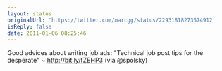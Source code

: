 ```yaml
---
layout: status
originalUrl: 'https://twitter.com/marcgg/status/22931818273574912'
isReply: false
date: 2011-01-06 08:25:46
---
```


Good advices about writing job ads: "Technical job post tips for the desperate" ~ http://bit.ly/fZEHP3 (via @spolsky)
